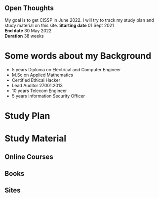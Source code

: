 ## Open Thoughts

My goal is to get CISSP in June 2022. I will try to track my study plan and study material on this site.
**Starting date** 01 Sept 2021  
**End date** 30 May 2022  
**Duration** 38 weeks  

# Some words about my Background
- 5 years Diploma on Electrical and Computer Engineer
- M.Sc on Applied Mathematics
- Certified Ethical Hacker
- Lead Auditor 27001:2013
- 10 years Telecom Engineer
- 5 years Information Security Officer

# Study Plan


# Study Material
## Online Courses

## Books

## Sites
